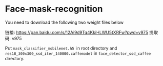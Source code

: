 # Face-mask-recognition

You need to download the following two weight files below

链接: https://pan.baidu.com/s/12Ai9d9Tq4KkiHLWU5tXRFw?pwd=v975 提取码: v975 

Put ```mask_classifier_mobilenet.h5 ```in root directory and ``` res10_300x300_ssd_iter_140000.caffemodel``` in ```face_detector_ssd_caffee``` directory.
